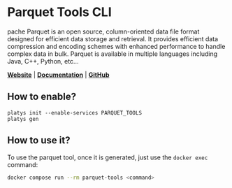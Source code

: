 # Parquet Tools CLI

pache Parquet is an open source, column-oriented data file format designed for efficient data storage and retrieval. It provides efficient data compression and encoding schemes with enhanced performance to handle complex data in bulk. Parquet is available in multiple languages including Java, C++, Python, etc...

**[Website](https://parquet.apache.org/)** | **[Documentation](https://parquet.apache.org/docs/)** | **[GitHub](https://github.com/apache/parquet-mr/)**

## How to enable?

```
platys init --enable-services PARQUET_TOOLS
platys gen
```

## How to use it?

To use the parquet tool, once it is generated, just use the `docker exec` command:

```bash
docker compose run --rm parquet-tools <command>
```